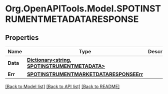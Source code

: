 # Org.OpenAPITools.Model.SPOTINSTRUMENTMETADATARESPONSE

## Properties

Name | Type | Description | Notes
------------ | ------------- | ------------- | -------------
**Data** | [**Dictionary&lt;string, SPOTINSTRUMENTMETADATA&gt;**](SPOTINSTRUMENTMETADATA.md) |  | [optional] 
**Err** | [**SPOTINSTRUMENTMARKETDATARESPONSEErr**](SPOTINSTRUMENTMARKETDATARESPONSEErr.md) |  | [optional] 

[[Back to Model list]](../README.md#documentation-for-models) [[Back to API list]](../README.md#documentation-for-api-endpoints) [[Back to README]](../README.md)

